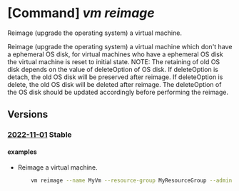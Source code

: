 # [Command] _vm reimage_

Reimage (upgrade the operating system) a virtual machine.

Reimage (upgrade the operating system) a virtual machine which don't have a ephemeral OS disk, for virtual machines who have a ephemeral OS disk the virtual machine is reset to initial state. NOTE: The retaining of old OS disk depends on the value of deleteOption of OS disk. If deleteOption is detach, the old OS disk will be preserved after reimage. If deleteOption is delete, the old OS disk will be deleted after reimage. The deleteOption of the OS disk should be updated accordingly before performing the reimage.

## Versions

### [2022-11-01](/Resources/mgmt-plane/L3N1YnNjcmlwdGlvbnMve30vcmVzb3VyY2Vncm91cHMve30vcHJvdmlkZXJzL21pY3Jvc29mdC5jb21wdXRlL3ZpcnR1YWxtYWNoaW5lcy97fS9yZWltYWdl/2022-11-01.xml) **Stable**

<!-- mgmt-plane /subscriptions/{}/resourcegroups/{}/providers/microsoft.compute/virtualmachines/{}/reimage 2022-11-01 -->

#### examples

- Reimage a virtual machine.
    ```bash
        vm reimage --name MyVm --resource-group MyResourceGroup --admin-password MyPassword --custom-data "dGVzdA==" --temp-disk false --exact-version 0.1
    ```

